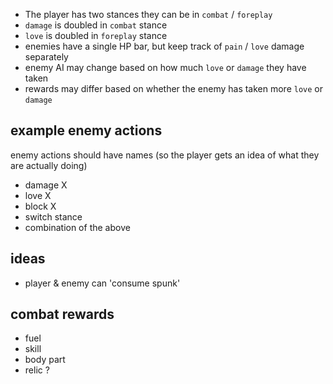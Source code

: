 - The player has two stances they can be in `combat` / `foreplay`
- `damage` is doubled in `combat` stance
- `love` is doubled in `foreplay` stance
- enemies have a single HP bar, but keep track of `pain` / `love` damage separately
- enemy AI may change based on how much `love` or `damage` they have taken
- rewards may differ based on whether the enemy has taken more `love` or `damage`

## example enemy actions

enemy actions should have names (so the player gets an idea of what they are actually doing)

- damage X
- love X
- block X
- switch stance
- combination of the above

## ideas

- player & enemy can 'consume spunk'

## combat rewards

- fuel
- skill
- body part
- relic ?
